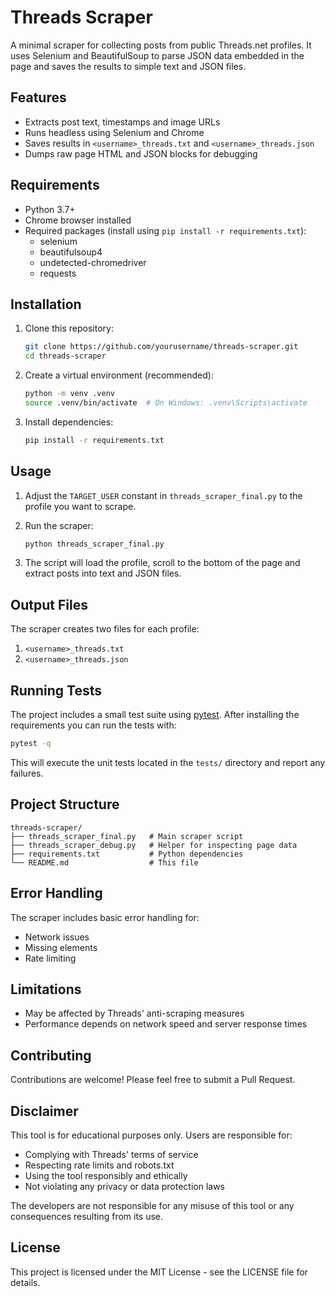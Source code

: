 # Threads Scraper

A minimal scraper for collecting posts from public Threads.net profiles. It uses
Selenium and BeautifulSoup to parse JSON data embedded in the page and saves
the results to simple text and JSON files.

## Features

- Extracts post text, timestamps and image URLs
- Runs headless using Selenium and Chrome
- Saves results in `<username>_threads.txt` and `<username>_threads.json`
- Dumps raw page HTML and JSON blocks for debugging

## Requirements

- Python 3.7+
- Chrome browser installed
- Required packages (install using `pip install -r requirements.txt`):
  - selenium
  - beautifulsoup4
  - undetected-chromedriver
  - requests

## Installation

1. Clone this repository:
   ```bash
   git clone https://github.com/yourusername/threads-scraper.git
   cd threads-scraper
   ```

2. Create a virtual environment (recommended):
   ```bash
   python -m venv .venv
   source .venv/bin/activate  # On Windows: .venv\Scripts\activate
   ```

3. Install dependencies:
   ```bash
   pip install -r requirements.txt
   ```

## Usage

1. Adjust the `TARGET_USER` constant in `threads_scraper_final.py` to the profile you want to scrape.

2. Run the scraper:
   ```bash
   python threads_scraper_final.py
   ```

3. The script will load the profile, scroll to the bottom of the page and extract posts into text and JSON files.

## Output Files

The scraper creates two files for each profile:

1. `<username>_threads.txt`
2. `<username>_threads.json`

## Running Tests

The project includes a small test suite using [pytest](https://pytest.org).
After installing the requirements you can run the tests with:

```bash
pytest -q
```

This will execute the unit tests located in the `tests/` directory and report
any failures.

## Project Structure

```
threads-scraper/
├── threads_scraper_final.py   # Main scraper script
├── threads_scraper_debug.py   # Helper for inspecting page data
├── requirements.txt           # Python dependencies
└── README.md                  # This file
```

## Error Handling

The scraper includes basic error handling for:
- Network issues
- Missing elements
- Rate limiting

## Limitations

- May be affected by Threads' anti-scraping measures
- Performance depends on network speed and server response times

## Contributing

Contributions are welcome! Please feel free to submit a Pull Request.

## Disclaimer

This tool is for educational purposes only. Users are responsible for:
- Complying with Threads' terms of service
- Respecting rate limits and robots.txt
- Using the tool responsibly and ethically
- Not violating any privacy or data protection laws

The developers are not responsible for any misuse of this tool or any consequences resulting from its use.

## License

This project is licensed under the MIT License - see the LICENSE file for details. 